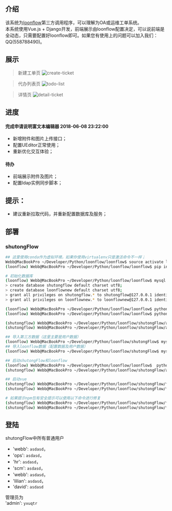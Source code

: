
## 介绍
该系统为[loonflow](https://github.com/blackholll/loonflow)第三方调用程序，可以理解为OA或运维工单系统。     
本系统使用Vue.js + Django开发，前端展示由loonflow配置决定，可以说前端是全动态，只需要配置好loonflow即可。如果您有使用上的问题可以加入我们：QQ(558788490)。

## 展示
> 新建工单页
> ![create-ticket](https://github.com/youshutong2080/shutongFlow/blob/master/docs/images/create-ticket.png)

> 代办列表页
> ![todo-list](https://github.com/youshutong2080/shutongFlow/blob/master/docs/images/todo-list.png)

> 详情页
> ![detail-ticket](https://github.com/youshutong2080/shutongFlow/blob/master/docs/images/detail-ticket.png)


## 进度

#### 完成申请说明富文本编辑器 2018-06-08 23:22:00
- 新增附件和图片上传接口；
- 配置UEditor正常使用；
- 重新优化交互体验；

#### 待办
- 前端展示附件及图片；
- 配置ldap实例同步脚本；

## 提示：
- 建议重新拉取代码，并重新配置数据库及服务；

## 部署
### shutongFlow
```bash
## 这里使用conda作为虚拟环境，如果你使用virtualenv只是激活命令不一样；
Webb@MacBookPro ~/Developer/Python/loonflow/loonflow$ source activate loonflow
(loonflow) Webb@MacBookPro ~/Developer/Python/loonflow/loonflow$ pip install -r apps/requirements.txt

# 初始化数据库
(loonflow) Webb@MacBookPro ~/Developer/Python/loonflow/loonflow$ mysql -uroot
> create database shutongflow default charset utf8;
> create database loonflownew default charset utf8;
> grant all privileges on shutongflow.* to shutongflow@127.0.0.1 identified by '123456';
> grant all privileges on loonflownew.* to loonflownew@127.0.0.1 identified by '123456';

(loonflow) Webb@MacBookPro ~/Developer/Python/loonflow/loonflow$ python manage.py makemigrations
(loonflow) Webb@MacBookPro ~/Developer/Python/loonflow/loonflow$ python manage.py migrate

(shutongflow) Webb@MacBookPro ~/Developer/Python/loonflow/shutongFlow/apps$ python manage.py makemigrations
(shutongflow) Webb@MacBookPro ~/Developer/Python/loonflow/shutongFlow/apps$ python manage.py migrate

## 导入第三方数据（这里主要是用户数据）
(loonflow) Webb@MacBookPro ~/Developer/Python/loonflow/shutongFlow$ mysqldump -uroot shutongflow < shutongflow.sql
## 导入loonflow数据（配置数据及用户数据）
(loonflow) Webb@MacBookPro ~/Developer/Python/loonflow/shutongFlow$ mysqldump -uroot loonflownew < loonflownew.sql

## 启动shutongFlow和loonflow
(loonflow) Webb@MacBookPro ~/Developer/Python/loonflow/loonflow$  python manage.py runserver 0.0.0.0:6060 # 启动loonflow
(shutongflow) Webb@MacBookPro ~/Developer/Python/loonflow/shutongFlow/apps$ python manage.py runserver 0.0.0.0:6062 # 启动shutongflow

## 启动vue
(shutongflow) Webb@MacBookPro ~/Developer/Python/loonflow/shutongFlow/fronted$ npm install .
(shutongflow) Webb@MacBookPro ~/Developer/Python/loonflow/shutongFlow/fronted$ npm run dev

# 如果提示npm包有安全提示可以使用以下命令进行修复
(shutongflow) Webb@MacBookPro ~/Developer/Python/loonflow/shutongFlow/fronted$ npm audit fix
(shutongflow) Webb@MacBookPro ~/Developer/Python/loonflow/shutongFlow/fronted$ npm audit fix --force
```

## 登陆

shutongFlow中所有普通用户

- 'webb': `asdasd`，    
- 'ops': `asdasd`，   
- 'hr': `asdasd`，   
- 'scm': `asdasd`，   
- 'webb': `asdasd`，   
- 'lilian': `asdasd`，   
- 'david': `asdasd`   

管理员为    
'admin': `yxuqtr`
